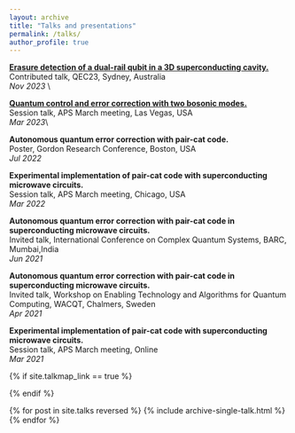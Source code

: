 ```yaml
---
layout: archive
title: "Talks and presentations"
permalink: /talks/
author_profile: true
---
```

[**Erasure detection of a dual-rail qubit in a 3D superconducting cavity.**](https://www.youtube.com/watch?v=X74DZZPeUh0)\
Contributed talk, QEC23, Sydney, Australia\
*Nov 2023* \

[**Quantum control and error correction with two bosonic modes.**](https://www.youtube.com/watch?v=TW4P8gmCnR0)\
Session talk, APS March meeting, Las Vegas, USA\
*Mar 2023*\


**Autonomous quantum error correction with pair-cat code.**\
Poster, Gordon Research Conference, Boston, USA\
*Jul 2022* 


**Experimental implementation of pair-cat code with superconducting microwave circuits.**\
Session talk, APS March meeting, Chicago, USA\
*Mar 2022*


**Autonomous quantum error correction with pair-cat code in superconducting microwave circuits.**\
Invited talk, International Conference on Complex Quantum Systems, BARC, Mumbai,India\
*Jun 2021*


**Autonomous quantum error correction with pair-cat code in superconducting microwave circuits.**\
Invited talk, Workshop on Enabling Technology and Algorithms for Quantum Computing,
WACQT, Chalmers, Sweden\
*Apr 2021*


**Experimental implementation of pair-cat code with superconducting microwave circuits.**\
Session talk, APS March meeting, Online\
*Mar 2021*


{% if site.talkmap_link == true %}

<!-- <p style="text-decoration:underline;"><a href="/talkmap.html">See a map of all the places I've given a talk!</a></p> -->

{% endif %}

{% for post in site.talks reversed %}
  {% include archive-single-talk.html %}
{% endfor %}
